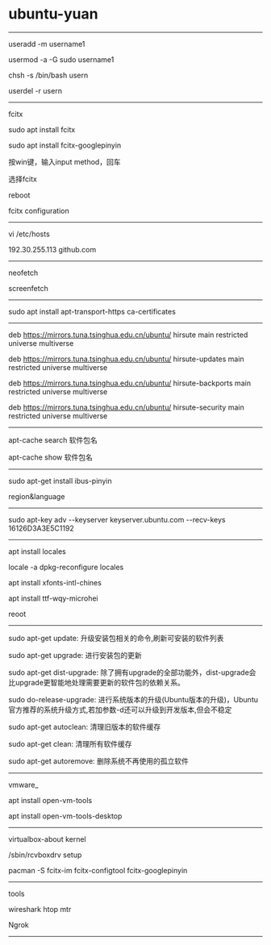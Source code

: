 # ubuntu-yuan

---

useradd -m username1

usermod -a -G sudo username1

chsh -s /bin/bash usern

userdel -r usern

---

fcitx

sudo apt install fcitx

sudo apt install fcitx-googlepinyin 

按win键，输入input method，回车

选择fcitx

reboot

fcitx configuration

---

vi /etc/hosts

192.30.255.113 github.com

---
neofetch

screenfetch

---

sudo apt install apt-transport-https ca-certificates

---

deb https://mirrors.tuna.tsinghua.edu.cn/ubuntu/ hirsute main restricted universe multiverse

deb https://mirrors.tuna.tsinghua.edu.cn/ubuntu/ hirsute-updates main restricted universe multiverse

deb https://mirrors.tuna.tsinghua.edu.cn/ubuntu/ hirsute-backports main restricted universe multiverse

deb https://mirrors.tuna.tsinghua.edu.cn/ubuntu/ hirsute-security main restricted universe multiverse

---

apt-cache search 软件包名

apt-cache show 软件包名

---

sudo apt-get install ibus-pinyin

region&language

---

 sudo apt-key adv --keyserver keyserver.ubuntu.com --recv-keys 16126D3A3E5C1192

---

apt install locales

locale -a dpkg-reconfigure locales 

apt install xfonts-intl-chines

apt install ttf-wqy-microhei

reoot

---

sudo apt-get update: 升级安装包相关的命令,刷新可安装的软件列表

sudo apt-get upgrade: 进行安装包的更新

sudo apt-get dist-upgrade: 除了拥有upgrade的全部功能外，dist-upgrade会比upgrade更智能地处理需要更新的软件包的依赖关系。

sudo do-release-upgrade: 进行系统版本的升级(Ubuntu版本的升级)，Ubuntu官方推荐的系统升级方式,若加参数-d还可以升级到开发版本,但会不稳定

sudo apt-get autoclean: 清理旧版本的软件缓存

sudo apt-get clean: 清理所有软件缓存

sudo apt-get autoremove: 删除系统不再使用的孤立软件

---

vmware_

apt install open-vm-tools

apt install open-vm-tools-desktop


---

virtualbox-about kernel

/sbin/rcvboxdrv setup

pacman -S fcitx-im fcitx-configtool fcitx-googlepinyin

---

tools

wireshark htop mtr 

Ngrok

---

